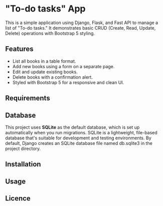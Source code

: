 #  "To-do tasks"  App
This is a simple application using Django, Flask, and Fast API to manage a list of "To-do tasks." It demonstrates basic CRUD (Create, Read, Update, Delete) operations with Bootstrap 5 styling.

## Features
- List all books in a table format.
- Add new books using a form on a separate page.
- Edit and update existing books.
- Delete books with a confirmation alert.
- Styled with Bootstrap 5 for a responsive and clean UI.
## Requirements

## Database
This project uses **SQLite** as the default database, which is set up automatically when you run migrations. SQLite is a lightweight, file-based database that's suitable for development and testing environments. By default, Django creates an SQLite database file named db.sqlite3 in the project directory.

## Installation
## Usage
## Licence
